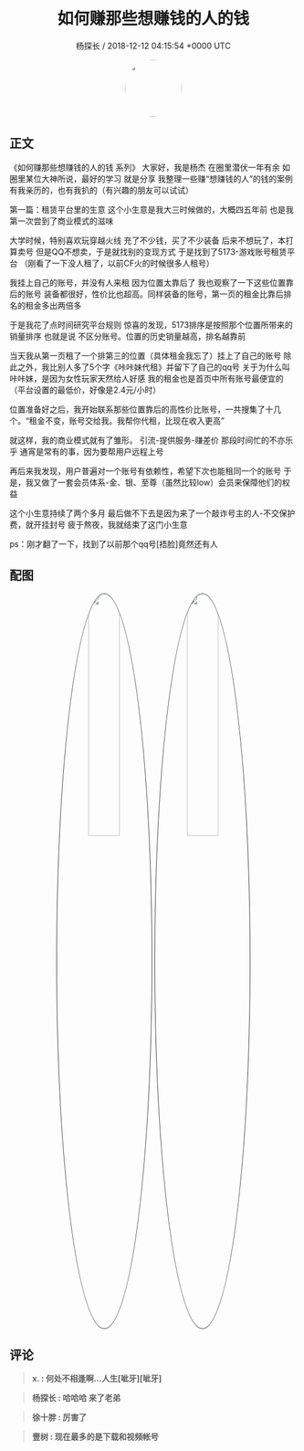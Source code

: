 <h1 align="center">如何赚那些想赚钱的人的钱</h1>
<p align="center">
    <a>杨探长 / 2018-12-12 04:15:54 &#43;0000 UTC</a>
</p>

<div align="center">
    <img src="https://images.zsxq.com/Fpe9DtomXbcmPIrI6WUs5suW5JhS?e=1590940799&amp;token=kIxbL07-8jAj8w1n4s9zv64FuZZNEATmlU_Vm6zD:ANdRMDtLnEI5SiQJN-UGhvUU1Zg=" width="100" height="100" style="border:1px solid;border-radius:50%; color:#ffffff"/>
</div>

## 正文

<div>
  《如何赚那些想赚钱的人的钱 系列》
大家好，我是杨杰
在圈里潜伏一年有余
如圈里某位大神所说，最好的学习
就是分享
我整理一些赚“想赚钱的人”的钱的案例
有我亲历的，也有我扒的（有兴趣的朋友可以试试）

第一篇：租赁平台里的生意
这个小生意是我大三时候做的，大概四五年前
也是我第一次尝到了商业模式的滋味

大学时候，特别喜欢玩穿越火线
充了不少钱，买了不少装备
后来不想玩了，本打算卖号
但是QQ不想卖，于是就找别的变现方式
于是找到了5173-游戏账号租赁平台
（刚看了一下没人租了，以前CF火的时候很多人租号）

我挂上自己的账号，并没有人来租
因为位置太靠后了
我也观察了一下这些位置靠后的账号
装备都很好，性价比也超高。同样装备的账号，第一页的租金比靠后排名的租金多出两倍多

于是我花了点时间研究平台规则
惊喜的发现，5173排序是按照那个位置所带来的销量排序
也就是说 不区分账号。位置的历史销量越高，排名越靠前

当天我从第一页租了一个排第三的位置（具体租金我忘了）挂上了自己的账号
除此之外，我比别人多了5个字《咔咔妹代租》并留下了自己的qq号
关于为什么叫咔咔妹，是因为女性玩家天然给人好感
我的租金也是首页中所有账号最便宜的（平台设置的最低价，好像是2.4元/小时）

位置准备好之后，我开始联系那些位置靠后的高性价比账号，一共搜集了十几个。“租金不变，账号交给我。我帮你代租，比现在收入更高”

就这样，我的商业模式就有了雏形。
引流-提供服务-赚差价
那段时间忙的不亦乐乎
通宵是常有的事，因为要帮用户远程上号

再后来我发现，用户普遍对一个账号有依赖性，希望下次也能租同一个的账号
于是，我又做了一套会员体系-金、银、至尊（虽然比较low）会员来保障他们的权益

这个小生意持续了两个多月
最后做不下去是因为来了一个敲诈号主的人-不交保护费，就开挂封号
疲于熬夜，我就结束了这门小生意

ps：刚才翻了一下，找到了以前那个qq号[捂脸]竟然还有人
</div>

## 配图
<div class="image" align="center">

<img src="https://images.zsxq.com/FoipuOyih8qTmbP-B26kbm7kYbwP?imageMogr2/auto-orient/thumbnail/800x/format/jpg/blur/1x0/quality/75&amp;e=1590940799&amp;token=kIxbL07-8jAj8w1n4s9zv64FuZZNEATmlU_Vm6zD:N4LAHGtKBEJb8RI2QDKptE2yuHE=" width="33%" height="33%" style="border:1px solid;border-radius:50%; color:#3c3f41"/>

<img src="https://images.zsxq.com/FitnxnTZF8G5nXAlrsVvEsq30Ka_?imageMogr2/auto-orient/thumbnail/800x/format/jpg/blur/1x0/quality/75&amp;e=1590940799&amp;token=kIxbL07-8jAj8w1n4s9zv64FuZZNEATmlU_Vm6zD:53W1MxYhvzNYl46eLsIGr3WU72I=" width="33%" height="33%" style="border:1px solid;border-radius:50%; color:#3c3f41"/>

</div>

## 评论

<div align="left">
<div>

<blockquote >
<span> <strong>x. : 何处不相逢啊...人生[呲牙][呲牙] </strong></span>
</blockquote>

<blockquote >
<span> <strong>杨探长 : 哈哈哈 来了老弟 </strong></span>
</blockquote>

<blockquote >
<span> <strong>徐十胖 : 厉害了 </strong></span>
</blockquote>

<blockquote >
<span> <strong>壹树 : 现在最多的是下载和视频帐号 </strong></span>
</blockquote>

</div>
</div>